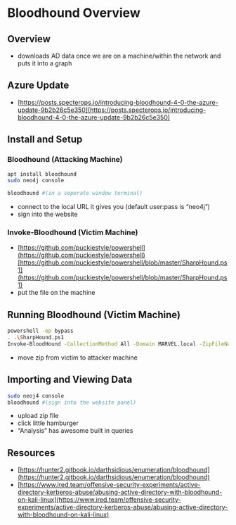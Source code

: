 # Bloodhound Overview

## Overview

* downloads AD data once we are on a machine/within the network and puts it into a graph

## Azure Update

* [https://posts.specterops.io/introducing-bloodhound-4-0-the-azure-update-9b2b26c5e350](https://posts.specterops.io/introducing-bloodhound-4-0-the-azure-update-9b2b26c5e350)

## Install and Setup

### Bloodhound \(Attacking Machine\)

```bash
apt install bloodhound
sudo neo4j console
```

```bash
bloodhound #(in a seperate window terminal)
```

* connect to the local URL it gives you \(default user:pass is “neo4j”\)
* sign into the website

### Invoke-Bloodhound \(Victim Machine\)

* [https://github.com/puckiestyle/powershell](https://github.com/puckiestyle/powershell)[https://github.com/puckiestyle/powershell/blob/master/SharpHound.ps1](https://github.com/puckiestyle/powershell/blob/master/SharpHound.ps1)
* put the file on the machine

## Running Bloodhound \(Victim Machine\)

```bash
powershell -ep bypass
. .\SharpHound.ps1
Invoke-BloodHound -CollectionMethod All -Domain MARVEL.local -ZipFileName file.zip
```

* move zip from victim to attacker machine

## Importing and Viewing Data

```bash
sudo neoj4 console
bloodhound #(sign into the website panel)
```

* upload zip file
* click little hamburger
* “Analysis” has awesome built in queries

## Resources

* [https://hunter2.gitbook.io/darthsidious/enumeration/bloodhound](https://hunter2.gitbook.io/darthsidious/enumeration/bloodhound)
* [https://www.ired.team/offensive-security-experiments/active-directory-kerberos-abuse/abusing-active-directory-with-bloodhound-on-kali-linux](https://www.ired.team/offensive-security-experiments/active-directory-kerberos-abuse/abusing-active-directory-with-bloodhound-on-kali-linux)

